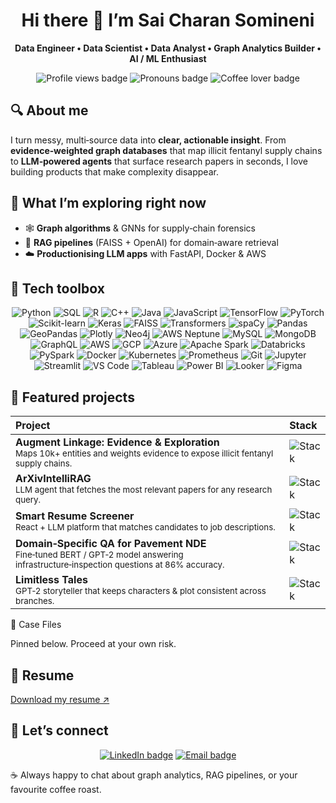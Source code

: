 <!-- ─────────────────────────  HEADER BANNER  ───────────────────────── -->
<h1 align="center">Hi there 👋 I’m Sai Charan Somineni</h1>
<p align="center"><strong>Data Engineer • Data Scientist • Data Analyst • Graph Analytics Builder • AI / ML Enthusiast</strong></p>

<p align="center">
  <img src="https://komarev.com/ghpvc/?username=saicharansom&style=flat&label=Profile+views" alt="Profile views badge" />
  <img src="https://img.shields.io/badge/Pronouns-he%2Fhim-brightgreen" alt="Pronouns badge" />
  <img src="https://img.shields.io/badge/Coffee%20lover-%23b86742" alt="Coffee lover badge" />
</p>

<!-- ═══════════════════════════ ABOUT ME ═══════════════════════════ -->
## 🔍 About me
I turn messy, multi‑source data into **clear, actionable insight**. From **evidence‑weighted graph databases** that map illicit fentanyl supply chains to **LLM‑powered agents** that surface research papers in seconds, I love building products that make complexity disappear.

<!-- ══════════════════════ WHAT I’M EXPLORING ══════════════════════ -->
## 🚀 What I’m exploring right now
- 🕸 **Graph algorithms** & GNNs for supply‑chain forensics  
- 🔎 **RAG pipelines** (FAISS + OpenAI) for domain‑aware retrieval  
- ☁️ **Productionising LLM apps** with FastAPI, Docker & AWS  

<!-- ═════════════════════════ TECH TOOLBOX ═════════════════════════ -->
## 🧰 Tech toolbox
<p align="center">
  <!-- Languages -->
  <img src="https://img.shields.io/badge/Python-3776AB?logo=python&logoColor=white" alt="Python" />
  <img src="https://img.shields.io/badge/SQL-4479A1?logo=postgresql&logoColor=white" alt="SQL" />
  <img src="https://img.shields.io/badge/R-276DC3?logo=r&logoColor=white" alt="R" />
  <img src="https://img.shields.io/badge/C++-00599C?logo=c%2B%2B&logoColor=white" alt="C++" />
  <img src="https://img.shields.io/badge/Java-007396?logo=openjdk&logoColor=white" alt="Java" />
  <img src="https://img.shields.io/badge/JavaScript-F7DF1E?logo=javascript&logoColor=black" alt="JavaScript" />
  
  <!-- ML / AI frameworks -->
  <img src="https://img.shields.io/badge/TensorFlow-FF6F00?logo=tensorflow&logoColor=white" alt="TensorFlow" />
  <img src="https://img.shields.io/badge/PyTorch-EE4C2C?logo=pytorch&logoColor=white" alt="PyTorch" />
  <img src="https://img.shields.io/badge/Scikit--learn-F7931E?logo=scikitlearn&logoColor=white" alt="Scikit-learn" />
  <img src="https://img.shields.io/badge/Keras-D00000?logo=keras&logoColor=white" alt="Keras" />
  <img src="https://img.shields.io/badge/FAISS-0095D5" alt="FAISS" />
  <img src="https://img.shields.io/badge/Transformers-FFBF00?logo=huggingface&logoColor=white" alt="Transformers" />
  <img src="https://img.shields.io/badge/spaCy-09A3D5?logo=spacy&logoColor=white" alt="spaCy" />
  
  <!-- Data / Viz -->
  <img src="https://img.shields.io/badge/Pandas-150458?logo=pandas&logoColor=white" alt="Pandas" />
  <img src="https://img.shields.io/badge/GeoPandas-43B02A?logo=geopandas&logoColor=white" alt="GeoPandas" />
  <img src="https://img.shields.io/badge/Plotly-3F4F75?logo=plotly&logoColor=white" alt="Plotly" />
  
  <!-- Databases & Graph -->
  <img src="https://img.shields.io/badge/Neo4j-008CC1?logo=neo4j&logoColor=white" alt="Neo4j" />
  <img src="https://img.shields.io/badge/AWS%20Neptune-2D3748?logo=amazonaws&logoColor=white" alt="AWS Neptune" />
  <img src="https://img.shields.io/badge/MySQL-4479A1?logo=mysql&logoColor=white" alt="MySQL" />
  <img src="https://img.shields.io/badge/MongoDB-47A248?logo=mongodb&logoColor=white" alt="MongoDB" />
  <img src="https://img.shields.io/badge/GraphQL-E10098?logo=graphql&logoColor=white" alt="GraphQL" />
  
  <!-- Cloud & Big Data -->
  <img src="https://img.shields.io/badge/AWS-232F3E?logo=amazonaws&logoColor=white" alt="AWS" />
  <img src="https://img.shields.io/badge/GCP-4285F4?logo=googlecloud&logoColor=white" alt="GCP" />
  <img src="https://img.shields.io/badge/Azure-0078D4?logo=microsoftazure&logoColor=white" alt="Azure" />
  <img src="https://img.shields.io/badge/Apache%20Spark-E25A1C?logo=apachespark&logoColor=white" alt="Apache Spark" />
  <img src="https://img.shields.io/badge/Databricks-FF3621?logo=databricks&logoColor=white" alt="Databricks" />
  <img src="https://img.shields.io/badge/PySpark-E25A1C?logo=apachespark&logoColor=white" alt="PySpark" />
  
  <!-- DevOps & Tools -->
  <img src="https://img.shields.io/badge/Docker-2496ED?logo=docker&logoColor=white" alt="Docker" />
  <img src="https://img.shields.io/badge/Kubernetes-326CE5?logo=kubernetes&logoColor=white" alt="Kubernetes" />
  <img src="https://img.shields.io/badge/Prometheus-E6522C?logo=prometheus&logoColor=white" alt="Prometheus" />
  <img src="https://img.shields.io/badge/Git-F05032?logo=git&logoColor=white" alt="Git" />
  <img src="https://img.shields.io/badge/Jupyter-F37726?logo=jupyter&logoColor=white" alt="Jupyter" />
  <img src="https://img.shields.io/badge/Streamlit-FF4B4B?logo=streamlit&logoColor=white" alt="Streamlit" />
  <img src="https://img.shields.io/badge/VSCode-007ACC?logo=visualstudiocode&logoColor=white" alt="VS Code" />
  <img src="https://img.shields.io/badge/Tableau-E97627?logo=tableau&logoColor=white" alt="Tableau" />
  <img src="https://img.shields.io/badge/Power%20BI-F2C811?logo=powerbi&logoColor=black" alt="Power BI" />
  <img src="https://img.shields.io/badge/Looker-4285F4?logo=looker&logoColor=white" alt="Looker" />
  <img src="https://img.shields.io/badge/Figma-F24E1E?logo=figma&logoColor=white" alt="Figma" />
</p>



<!-- ═══════════════════════ FEATURED PROJECTS ═══════════════════════ -->
## 📌 Featured projects
| Project | Stack |
| :-- | :-- |
| **Augment Linkage: Evidence & Exploration**<br><sub>Maps 10k+ entities and weights evidence to expose illicit fentanyl supply chains.</sub> | ![Stack](https://img.shields.io/badge/AWS%20Neptune%20·%20Neo4j%20·%20Gremlin%20·%20Python-brightgreen) |
| **ArXivIntelliRAG**<br><sub>LLM agent that fetches the most relevant papers for any research query.</sub> | ![Stack](https://img.shields.io/badge/LangChain%20·%20FAISS%20·%20OpenAI-blueviolet) |
| **Smart Resume Screener**<br><sub>React + LLM platform that matches candidates to job descriptions.</sub> | ![Stack](https://img.shields.io/badge/React%20·%20FastAPI%20·%20GPT‑3.5-yellowgreen) |
| **Domain‑Specific QA for Pavement NDE**<br><sub>Fine‑tuned BERT / GPT‑2 model answering infrastructure‑inspection questions at 86% accuracy.</sub> | ![Stack](https://img.shields.io/badge/BERT%20·%20GPT‑2%20·%20FAISS-orange) |
| **Limitless Tales**<br><sub>GPT‑2 storyteller that keeps characters & plot consistent across branches.</sub> | ![Stack](https://img.shields.io/badge/GPT‑2%20·%20Hugging Face-lightgrey) |


📂 Case Files

Pinned below.
Proceed at your own risk.

<!-- ═══════════════════════ RESUME LINK ═══════════════════════ -->
## 📄 Resume
[Download my resume ↗](https://github.com/saicharansom/my-resume/blob/8635b60c3003fea4d0470ce5dae1b9f59aef88e7/Sai%20Charan%20S_Resume.pdf)

<!-- ═══════════════════════ CONNECT LINKS ═══════════════════════ -->
## 🤝 Let’s connect
<p align="center">
  <a href="https://www.linkedin.com/in/sominenisaicharan"><img src="https://img.shields.io/badge/LinkedIn-0A66C2?logo=linkedin&logoColor=white" alt="LinkedIn badge" /></a>
  <a href="mailto:saicharansom5@gmail.com"><img src="https://img.shields.io/badge/Email-saicharansom5@gmail.com-EA4335?logo=gmail&logoColor=white" alt="Email badge" /></a>
</p>

☕ Always happy to chat about graph analytics, RAG pipelines, or your favourite coffee roast.



